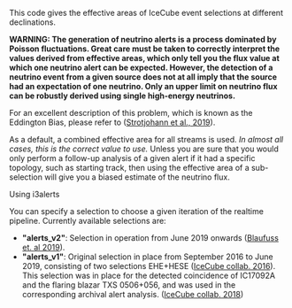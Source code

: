

This code gives the effective areas of IceCube event selections at different declinations.

**WARNING: The generation of neutrino alerts is a process dominated by Poisson fluctuations. Great care must be taken to correctly interpret the values derived from effective areas, which only tell you the flux value at which one neutrino alert can be expected. However, the detection of a neutrino event from a given source does not at all imply that the source had an expectation of one neutrino. Only an upper limit on neutrino flux can be robustly derived using single high-energy neutrinos.**

For an excellent description of this problem, which is known as the Eddington Bias, please refer to ([Strotjohann et al., 2019](https://arxiv.org/abs/1809.06865)).

As a default, a combined effective area for all streams is used. *In almost all cases, this is the correct value to use.*
Unless you are sure that you would only perform a follow-up analysis of a given alert if it had a specific topology, such as starting track, then using the effective area of a sub-selection will give you a biased estimate of the neutrino flux. 

Using i3alerts

You can specify a selection to choose a given iteration of the realtime pipeline. Currently available selections are:

* **"alerts_v2"**: Selection in operation from June 2019 onwards ([Blaufuss et. al 2019](https://arxiv.org/abs/1908.04884)).
* **"alerts_v1"**: Original selection in place from September 2016 to June 2019, consisting of two selections EHE+HESE ([IceCube collab. 2016](https://arxiv.org/abs/1612.06028)). This selection was in place for the detected coincidence of IC17092A and the flaring blazar TXS 0506+056, and was used in the corresponding archival alert analysis. ([IceCube collab. 2018](https://arxiv.org/abs/1807.08816))

